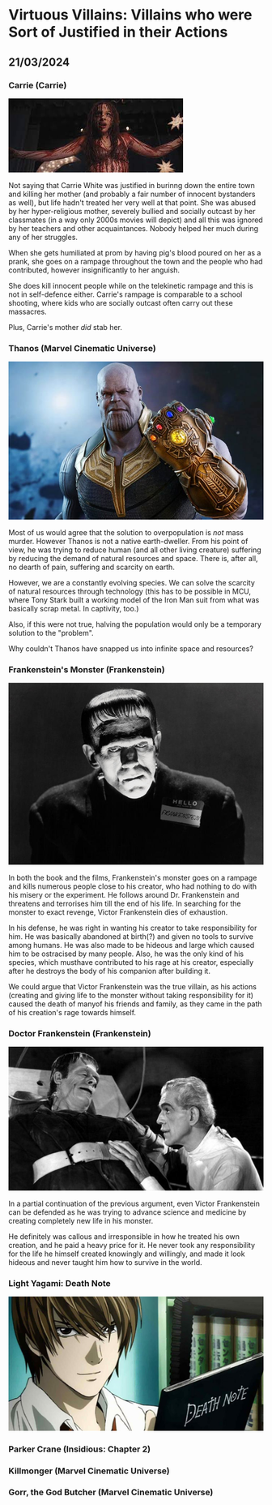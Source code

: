 # Virtuous Villains: Villains who were Sort of Justified in their Actions
## 21/03/2024

### Carrie (Carrie)

![Carrie](https://github.com/CodingLife1024/blog-content/blob/main/images/vv1.jpg?raw=true)

Not saying that Carrie White was justified in burinng down the entire town and killing her mother (and probably a fair number of innocent bystanders as well), but life hadn't treated her very well at that point. She was abused by her hyper-religious mother, severely bullied and socially outcast by her classmates (in a way only 2000s movies will depict) and all this was ignored by her teachers and other acquaintances. Nobody helped her much during any of her struggles. 

When she gets humiliated at prom by having pig's blood poured on her as a prank, she goes on a rampage throughout the town and the people who had contributed, however insignificantly to her anguish. 

She does kill innocent people while on the telekinetic rampage and this is not in self-defence either. Carrie's rampage is comparable to a school shooting, where kids who are socially outcast often carry out these massacres.

Plus, Carrie's mother _did_ stab her.

### Thanos (Marvel Cinematic Universe)

![Thanos](https://github.com/CodingLife1024/blog-content/blob/main/images/vv2.jpg?raw=true)

Most of us would agree that the solution to overpopulation is _not_ mass murder. However Thanos is not a native earth-dweller. From his point of view, he was trying to reduce human (and all other living creature) suffering by reducing the demand of natural resources and space. There is, after all, no dearth of pain, suffering and scarcity on earth.  

However, we are a constantly evolving species. We can solve the scarcity of natural resources through technology (this has to be possible in MCU, where Tony Stark built a working model of the Iron Man suit from what was basically scrap metal. In captivity, too.) 

Also, if this were not true, halving the population would only be a temporary solution to the "problem". 

Why couldn't Thanos have snapped us into infinite space and resources?

### Frankenstein's Monster (Frankenstein)

![Frankenstein's Creature](https://github.com/CodingLife1024/blog-content/blob/main/images/vv3.png?raw=true)

In both the book and the films, Frankenstein's monster goes on a rampage and kills numerous people close to his creator, who had nothing to do with his misery or the experiment. He follows around Dr. Frankenstein and threatens and terrorises him till the end of his life. In searching for the monster to exact revenge, Victor Frankenstein dies of exhaustion.

In his defense, he was right in wanting his creator to take responsibility for him. He was basically abandoned at birth(?) and given no tools to survive among humans. He was also made to be hideous and large which caused him to be ostracised by many people. Also, he was the only kind of his species, which musthave contributed to his rage at his creator, especially after he destroys the body of his companion after building it. 

We could argue that Victor Frankenstein was the true villain, as his actions (creating and giving life to the monster without taking responsibility for it) caused the death of manyof his friends and family, as they came in the path of his creation's rage towards himself.

### Doctor Frankenstein (Frankenstein)

![Frankenstein](https://github.com/CodingLife1024/blog-content/blob/main/images/vv4.jpg?raw=true)

In a partial continuation of the previous argument, even Victor Frankenstein can be defended as he was trying to advance science and medicine by creating completely new life in his monster.

He definitely was callous and irresponsible in how he treated his own creation, and he paid a heavy price for it. He never took any responsibility for the life he himself created knowingly and willingly, and made it look hideous and never taught him how to survive in the world.

### Light Yagami: Death Note

![yagami](https://github.com/CodingLife1024/blog-content/blob/main/images/vv5.jpg?raw=true)

### Parker Crane (Insidious: Chapter 2)

### Killmonger (Marvel Cinematic Universe)

### Gorr, the God Butcher (Marvel Cinematic Universe)